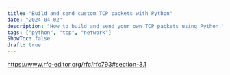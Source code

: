 ```yaml
---
title: "Build and send custom TCP packets with Python"
date: "2024-04-02"
description: "How to build and send your own TCP packets using Python."
tags: ["python", "tcp", "network"]
ShowToc: false
draft: true
---
```


https://www.rfc-editor.org/rfc/rfc793#section-3.1

